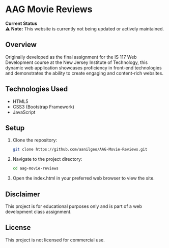 # AAG Movie Reviews

**Current Status**  
⚠️ **Note:** This website is currently not being updated or actively maintained. 

## Overview
Originally developed as the final assignment for the IS 117 Web Development course at the New Jersey Institute of Technology, this dynamic web application showcases proficiency in front-end technologies and demonstrates the ability to create engaging and content-rich websites.

## Technologies Used
- HTML5
- CSS3 (Bootstrap Framework)
- JavaScript

## Setup
1. Clone the repository:
   ```bash
   git clone https://github.com/aanilgeo/AAG-Movie-Reviews.git
   ```
2. Navigate to the project directory:
   ```bash
   cd aag-movie-reviews
   ```
3. Open the index.html in your preferred web browser to view the site.

## Disclaimer
This project is for educational purposes only and is part of a web development class assignment.

## License
This project is not licensed for commercial use.
